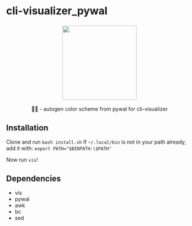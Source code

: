 # cli-visualizer_pywal
<h3 align="center"><img src="https://i.imgur.com/RztkdOT.gifv" width="200px"></h3>
<p align="center">🎨🎼 - autogen color scheme from pywal for cli-visualizer </p>

## Installation
Clone and run `bash install.sh` 
If `~/.local/bin` is not in your path already, add it with:
`export PATH="$BINPATH:\$PATH"`

Now run `vis`!

## Dependencies
- vis
- pywal
- awk
- bc
- sed
